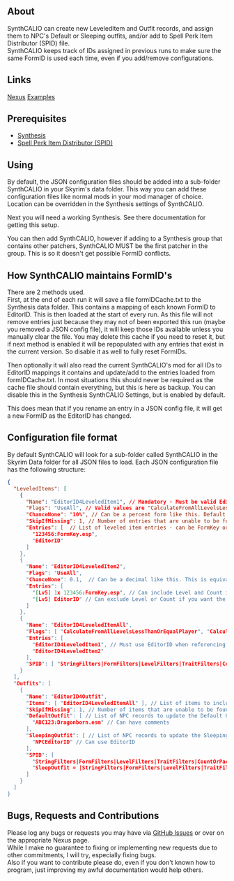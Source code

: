 ## About

SynthCALIO can create new LeveledItem and Outfit records, and assign them to NPC's Default or Sleeping outfits, and/or add to Spell Perk Item Distributor (SPID) file.  
SynthCALIO keeps track of IDs assigned in previous runs to make sure the same FormID is used each time, even if you add/remove configurations.

## Links
[Nexus](https://www.nexusmods.com/skyrimspecialedition/mods/144763)
[Examples](./Examples/)

## Prerequisites

- [Synthesis](https://github.com/Mutagen-Modding/Synthesis)
- [Spell Perk Item Distributor (SPID)](https://www.nexusmods.com/skyrimspecialedition/mods/36869)

## Using

By default, the JSON configuration files should be added into a sub-folder SynthCALIO in your Skyrim's data folder. This way you can add these configuration files like normal mods in your mod manager of choice.
Location can be overridden in the Synthesis settings of SynthCALIO.

Next you will need a working Synthesis. See there documentation for getting this setup.

You can then add SynthCALIO, however if adding to a Synthesis group that contains other patchers, SynthCALIO MUST be the first patcher in the group. This is so it doesn't get possible FormID conflicts.

## How SynthCALIO maintains FormID's

There are 2 methods used.  
First, at the end of each run it will save a file formIDCache.txt to the Synthesis data folder. This contains a mapping of each known FormID to EditorID. This is then loaded at the start of every run.
As this file will not remove entries just because they may not of been exported this run (maybe you removed a JSON config file), it will keep those IDs available unless you manually clear the file.
You may delete this cache if you need to reset it, but if next method is enabled it will be repopulated with any entries that exist in the current version. So disable it as well to fully reset FormIDs.

Then optionally it will also read the current SynthCALIO's mod for all IDs to EditorID mappings it contains and update/add to the entries loaded from formIDCache.txt.
In most situations this should never be required as the cache file should contain everything, but this is here as backup.
You can disable this in the Synthesis SynthCALIO Settings, but is enabled by default.

This does mean that if you rename an entry in a JSON config file, it will get a new FormID as the EditorID has changed.

## Configuration file format

By default SynthCALIO will look for a sub-folder called SynthCALIO in the Skyrim Data folder for all JSON files to load.
Each JSON configuration file has the following structure:
```json
{
  "LeveledItems": [
    {
      "Name": "EditorID4LeveledItem1", // Mandatory - Must be valid EditorID and unique across all JSON config files
      "Flags": "UseAll", // Valid values are "CalculateFromAllLevelsLessThanOrEqualPlayer, "CalculateForEachItemInCount", "UseAll", "SpecialLoot"
      "ChanceNone": "10%", // Can be a percent form like this. Default: 0%
      "SkipIfMissing": 1, // Number of entries that are unable to be found, before it will skip adding this LeveledItem. Default 1 (Any), 0 = Never Skip, -1 = Skip if all missing
      "Entries": [  // List of leveled item entries - can be FormKey or EditorID
        "123456:FormKey.esp",
        "EditorID"
      ]
    },
    {
      "Name": "EditorID4LeveledItem2",
      "Flags": "UseAll",
      "ChanceNone": 0.1,  // Can be a decimal like this. This is equivalent to 10%
      "Entries": [
        "[Lv5] 1x 123456:FormKey.esp", // Can include Level and Count information in this format.
        "[Lv5] EditorID" // Can exclude Level or Count if you want the default value of 1.
      ]
    },
    {
      "Name": "EditorID4LeveledItemAll",
      "Flags": [ "CalculateFromAllLevelsLessThanOrEqualPlayer", "CalculateForEachItemInCount" ], // Can have multiple flags
      "Entries": [
        "EditorID4LeveledItem1", // Must use EditorID when referencing other records created by SynthCALIO
        "EditorID4LeveledItem2"
      ],
      "SPID": [ "StringFilters|FormFilters|LevelFilters|TraitFilters|CountOrPackageIndex|Chance" ] // SPID entry to add to INI, unless skipped. Excludes the starting Item=FormOrEditorID| part as that is automatically added.
    }
  ],
  "Outfits": [
    {
      "Name": "EditorID4Outfit",
      "Items": [ "EditorID4LeveledItemAll" ], // List of items to include in the outfit. Can be FormKey or EditorID but if referencing a LeveledItem created by SynthCALIO, it must be the EditorID
      "SkipIfMissing": 1, // Number of items that are unable to be found, before it will skip adding this Outfit. Default 1 (Any), 0 = Never Skip, -1 = Skip if all missing
      "DefaultOutfit": [ // List of NPC records to update the Default Outfit on to point to this outfit if created.
        "ABC123:Dragonborn.esm" // Can have comments
      ],
      "SleepingOutfit": [ // List of NPC records to update the Sleeping Outfit on to point to this outfit if created.
        "NPCEditorID" // Can use EditorID
      ],
      "SPID": [ 
        "StringFilters|FormFilters|LevelFilters|TraitFilters|CountOrPackageIndex|Chance", // SPID entry to add to INI, unless skipped. Excludes the starting Outfit=FormOrEditorID| part as that is automatically added.
        "SleepOutfit = |StringFilters|FormFilters|LevelFilters|TraitFilters|CountOrPackageIndex|Chance" // Can include FormType if you don't want Outfit, but FormOrEditorID must still be empty, so first | should be straight after =.
      ]
    }
  ]
}
```

## Bugs, Requests and Contributions

Please log any bugs or requests you may have via [GitHub Issues](https://github.com/tkoopman/SynthCALIO/issues) or over on the appropriate Nexus page.  
While I make no guarantee to fixing or implementing new requests due to other commitments, I will try, especially fixing bugs.  
Also if you want to contribute please do, even if you don't known how to program, just improving my awful documentation would help others.
